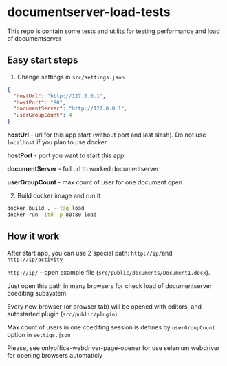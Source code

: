 # documentserver-load-tests

This repo is contain some tests and utilits for testing performance and load of documentserver

## Easy start steps

1. Change settings in `src/settings.json`
```json
{
  "hostUrl": "http://127.0.0.1",
  "hostPort": "80",
  "documentServer": "http://127.0.0.1",
  "userGroupCount": 4
}
```

**hostUrl** - url for this app start (without port and last slash). Do not use `localhost` if you plan to use docker

**hostPort** - port you want to start this app

**documentServer** - full url to worked documentserver

**userGroupCount** - max count of user for one document open

2. Build docker image and run it

```bash 
docker build . --tag load
docker run -itd -p 80:80 load

```

## How it work

After start app, you can use 2 special path: `http://ip/`and `http://ip/activity`

`http://ip/` - open example file (`src/public/documents/Document1.docx`).

Just open this path in many browsers for check load of documentserver coediting subsystem.

Every new browser (or browser tab) will be opened with editors, and autostarted plugin (`src/public/plugin`)

Max count of users in one coediting session is defines by `userGroupCount` option in `settigs.json`

Please, see onlyoffice-webdriver-page-opener for use selenium webdriver for opening browsers automaticly
